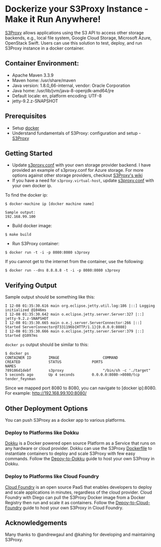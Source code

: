 # Dockerize your S3Proxy Instance - Make it Run Anywhere!

[S3Proxy](https://github.com/andrewgaul/s3proxy) allows applications using the S3 API to access other storage backends, e.g., local file system, Google Cloud Storage, Microsoft Azure, OpenStack Swift. Users can use this solution to test, deploy, and run S3Proxy instance in a docker container.

## Container Environment:
* Apache Maven 3.3.9
* Maven home: /usr/share/maven
* Java version: 1.8.0_66-internal, vendor: Oracle Corporation
* Java home: /usr/lib/jvm/java-8-openjdk-amd64/jre
* Default locale: en, platform encoding: UTF-8
* jetty-9.2.z-SNAPSHOT

## Prerequisites
- Setup [docker](https://www.docker.com/)
- Understand fundamentals of S3Proxy: configuration and setup - [S3Proxy](https://github.com/andrewgaul/s3proxy)

## Getting Started
- Update [s3proxy.conf](/s3proxy.conf) with your own storage provider backend. I have provided an example of s3proxy.conf for Azure storage. For more options against other storage providers, checkout [S3Proxy's wiki](https://github.com/andrewgaul/s3proxy/wiki/Provider-examples)
- If you have a need for `s3proxy.virtual-host`, update [s3proxy.conf](/s3proxy.conf) with your own docker ip. 

To find the docker ip:
```
$ docker-machine ip [docker machine name]

Sample output:
192.168.99.100
```
- Build docker image:

`$ make build`

- Run S3Proxy container:

`$ docker run -t -i -p 8080:8080 s3proxy`

If you cannot get to the internet from the container, use the following:

`$ docker run --dns 8.8.8.8 -t -i -p 8080:8080 s3proxy`

## Verifying Output
Sample output should be something like this:

```
I 12-08 01:35:30.616 main org.eclipse.jetty.util.log:186 |::] Logging initialized @1046ms
I 12-08 01:35:30.642 main o.eclipse.jetty.server.Server:327 |::] jetty-9.2.z-SNAPSHOT
I 12-08 01:35:30.665 main o.e.j.server.ServerConnector:266 |::] Started ServerConnector@7331196b{HTTP/1.1}{0.0.0.0:8080}
I 12-08 01:35:30.666 main o.eclipse.jetty.server.Server:379 |::] Started @1097ms
```

`docker ps` output should be similar to this:
```
$ docker ps
CONTAINER ID        IMAGE                    COMMAND                  CREATED             STATUS              PORTS                     NAMES
789186d1debf        s3proxy                  "/bin/sh -c './target"   5 seconds ago       Up 4 seconds        0.0.0.0:8080->8080/tcp    tender_feynman
```
Since we mapped port 8080 to 8080, you can navigate to [docker ip]:8080. For example: http://192.168.99.100:8080/

## Other Deployment Options
You can push S3Proxy as a docker app to various platforms.

### Deploy to Platforms like Dokku
 [Dokku](http://dokku.viewdocs.io/dokku/) is a Docker powered open source Platform as a Service that runs on any hardware or cloud provider. Dokku can use the S3Proxy [Dockerfile](Dockerfile) to instantiate containers to deploy and scale S3Proxy with few easy commands. Follow the [Depoy-to-Dokku](Deploy-to-Dokku.md) guide to host your own S3Proxy in Dokku.

### Deploy to Platforms like Cloud Foundry
 [Cloud Foundry](https://www.cloudfoundry.org/) is an open source PaaS that enables developers to deploy and scale applications in minutes, regardless of the cloud provider. Cloud Foundry with Diego can pull the S3Proxy Docker image from a Docker Registry then run and scale it as containers. Follow the [Depoy-to-Cloud-Foundry](Depoy-to-Cloud-Foundry.md) guide to host your own S3Proxy in Cloud Foundry.

## Acknowledgements

Many thanks to @andrewgaul and @kahing for developing and maintaining S3Proxy.


